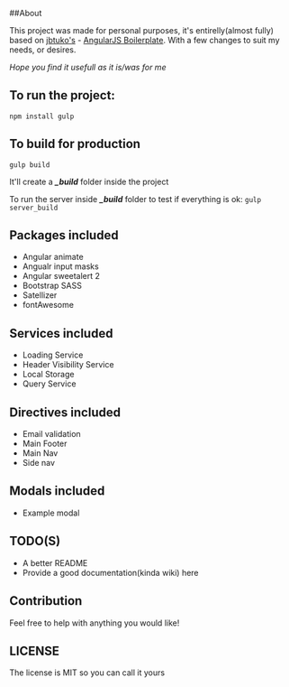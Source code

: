 ##About

This project was made for personal purposes, it's entirelly(almost fully) based on [jbtuko's](https://github.com/jbutko/) - [AngularJS Boilerplate](https://github.com/jbutko/AngularJS-Boilerplate). With a few changes to suit my needs, or desires.

*Hope you find it usefull as it is/was for me*

## To run the project:
`npm install
 gulp`

## To build for production
`gulp build`

It'll create a ***_build*** folder inside the project

To run the server inside ***_build*** folder to test if everything is ok: 
`gulp server_build`

## Packages included
- Angular animate
- Angualr input masks
- Angular sweetalert 2
- Bootstrap SASS
- Satellizer
- fontAwesome

## Services included
- Loading Service
- Header Visibility Service
- Local Storage
- Query Service

## Directives included
- Email validation
- Main Footer
- Main Nav
- Side nav

## Modals included
- Example modal

## TODO(S)
- A better README
- Provide a good documentation(kinda wiki) here

## Contribution

Feel free to help with anything you would like!

## LICENSE

The license is MIT so you can call it yours
